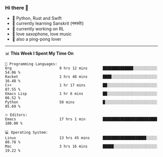 ### Hi there 👋

- 📙 Python, Rust and Swift
- 🌱 currently learning Sanskrit (नमस्ते!)
- 🔭 currently working on RL
- 🎷 love saxophone, love music
- 🏓 also a ping-pong lover

<!--
**ZiqinGong/ZiqinGong** is a ✨ _special_ ✨ repository because its `README.md` (this file) appears on your GitHub profile.

Here are some ideas to get you started:

- 🔭 I’m currently working on ...
- 🌱 I’m currently learning ...
- 👯 I’m looking to collaborate on ...
- 🤔 I’m looking for help with ...
- 💬 Ask me about ...
- 📫 gongzq0301@sjtu.edu.cn
- 😄 Pronouns: ...
- ⚡ Fun fact: ...
-->

---

<!--START_SECTION:waka-->
📊 **This Week I Spent My Time On** 

```text
💬 Programming Languages: 
Org                      9 hrs 12 mins       ██████████████░░░░░░░░░░░   54.06 % 
Racket                   2 hrs 48 mins       ████░░░░░░░░░░░░░░░░░░░░░   16.48 % 
C++                      1 hr 17 mins        ██░░░░░░░░░░░░░░░░░░░░░░░   07.55 % 
Emacs Lisp               1 hr 6 mins         ██░░░░░░░░░░░░░░░░░░░░░░░   06.52 % 
Python                   58 mins             █░░░░░░░░░░░░░░░░░░░░░░░░   05.69 % 

🔥 Editors: 
Emacs                    17 hrs 1 min        █████████████████████████   100.00 % 

💻 Operating System: 
Linux                    13 hrs 45 mins      ████████████████████░░░░░   80.78 % 
Mac                      3 hrs 16 mins       █████░░░░░░░░░░░░░░░░░░░░   19.22 % 
```


<!--END_SECTION:waka-->
